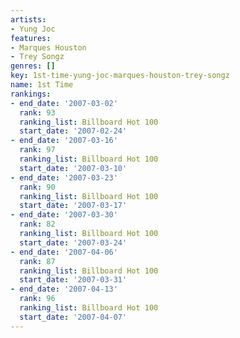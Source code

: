 ```yaml
---
artists:
- Yung Joc
features:
- Marques Houston
- Trey Songz
genres: []
key: 1st-time-yung-joc-marques-houston-trey-songz
name: 1st Time
rankings:
- end_date: '2007-03-02'
  rank: 93
  ranking_list: Billboard Hot 100
  start_date: '2007-02-24'
- end_date: '2007-03-16'
  rank: 97
  ranking_list: Billboard Hot 100
  start_date: '2007-03-10'
- end_date: '2007-03-23'
  rank: 90
  ranking_list: Billboard Hot 100
  start_date: '2007-03-17'
- end_date: '2007-03-30'
  rank: 82
  ranking_list: Billboard Hot 100
  start_date: '2007-03-24'
- end_date: '2007-04-06'
  rank: 87
  ranking_list: Billboard Hot 100
  start_date: '2007-03-31'
- end_date: '2007-04-13'
  rank: 96
  ranking_list: Billboard Hot 100
  start_date: '2007-04-07'
---
```



